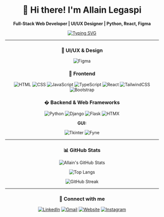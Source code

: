 <div align="center">

# 👋 Hi there! I'm Allain Legaspi

<p align="center">
  <strong>Full-Stack Web Developer | UI/UX Designer | Python, React, Figma</strong>
</p>

[![Typing SVG](https://readme-typing-svg.demolab.com?font=jetbrains+mono&weight=600&size=20&duration=5000&pause=1000&width=1000&height=30&center=true&vCenter=true&lines=Full-Stack+Web+Developer+|+UI/UX+Designer;Python%2C+React%2C+Figma+|+Building+Amazing+Web+Experiences)](https://git.io/typing-svg)

</div>

---

<div align="center">

### 🎨 UI/UX & Design

![Figma](https://img.shields.io/badge/-Figma-05122A?style=flat&logo=figma)

### 🧠 Frontend

![HTML](https://img.shields.io/badge/-HTML5-05122A?style=flat&logo=html5)
![CSS](https://img.shields.io/badge/-CSS3-05122A?style=flat&logo=css3)
![JavaScript](https://img.shields.io/badge/-JavaScript-05122A?style=flat&logo=javascript)
![TypeScript](https://img.shields.io/badge/-TypeScript-05122A?style=flat&logo=typescript)
![React](https://img.shields.io/badge/-React-05122A?style=flat&logo=react)
![TailwindCSS](https://img.shields.io/badge/-TailwindCSS-05122A?style=flat&logo=tailwindcss)
![Bootstrap](https://img.shields.io/badge/-Bootstrap-05122A?style=flat&logo=bootstrap)

### �️ Backend & Web Frameworks

![Python](https://img.shields.io/badge/-Python-05122A?style=flat&logo=python)
![Django](https://img.shields.io/badge/-Django-05122A?style=flat&logo=django)
![Flask](https://img.shields.io/badge/-Flask-05122A?style=flat&logo=flask)
![HTMX](https://img.shields.io/badge/-HTMX-05122A?style=flat&logo=html5)

**GUI:**

![Tkinter](https://img.shields.io/badge/-Tkinter-05122A?style=flat)
![Fyne](https://img.shields.io/badge/-Fyne-05122A?style=flat)

</div>

---

<div align="center">

### 📊 GitHub Stats

![Allain's GitHub Stats](https://github-readme-stats.vercel.app/api?username=Allain-afk&show_icons=true&theme=tokyonight)

![Top Langs](https://github-readme-stats.vercel.app/api/top-langs/?username=Allain-afk&layout=compact&theme=tokyonight)

![GitHub Streak](https://github-readme-streak-stats.herokuapp.com/?user=Allain-afk&theme=tokyonight)

</div>

---

<div align="center">

### 🔗 Connect with me

[![LinkedIn](https://img.shields.io/badge/LinkedIn-blue?style=flat&logo=linkedin)](https://www.linkedin.com/in/allain-ralph-legaspi-255a05245/)
[![Gmail](https://img.shields.io/badge/Gmail-red?style=flat&logo=gmail)](mailto:allainralphlegaspi@gmail.com)
[![Website](https://img.shields.io/badge/Website-grey?style=flat&logo=google-chrome)](https://portfolio-evheo48v2-allain-afks-projects.vercel.app/)
[![Instagram](https://img.shields.io/badge/Instagram-purple?style=flat&logo=instagram)](https://www.instagram.com/allainlegaspi/)

</div>



